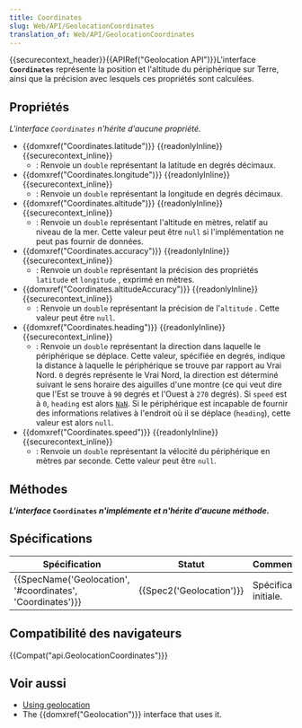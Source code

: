 ```yaml
---
title: Coordinates
slug: Web/API/GeolocationCoordinates
translation_of: Web/API/GeolocationCoordinates
---
```

{{securecontext_header}}{{APIRef("Geolocation API")}}L'interface **`Coordinates`** représente la position et l'altitude du périphérique sur Terre, ainsi que la précision avec lesquels ces propriétés sont calculées.

## Propriétés

_L'interface `Coordinates` n'hérite d'aucune propriété._

- {{domxref("Coordinates.latitude")}} {{readonlyInline}} {{securecontext_inline}}
  - : Renvoie un `double` représentant la latitude en degrés décimaux.
- {{domxref("Coordinates.longitude")}} {{readonlyInline}} {{securecontext_inline}}
  - : Renvoie un `double` représentant la longitude en degrés décimaux.
- {{domxref("Coordinates.altitude")}} {{readonlyInline}} {{securecontext_inline}}
  - : Renvoie un `double` représentant l'altitude en mètres, relatif au niveau de la mer. Cette valeur peut être `null` si l'implémentation ne peut pas fournir de données.
- {{domxref("Coordinates.accuracy")}} {{readonlyInline}} {{securecontext_inline}}
  - : Renvoie un `double` représentant la précision des propriétés `latitude` et `longitude` , exprimé en mètres.
- {{domxref("Coordinates.altitudeAccuracy")}} {{readonlyInline}} {{securecontext_inline}}
  - : Renvoie un `double` représentant la précision de l'`altitude` . Cette valeur peut être `null`.
- {{domxref("Coordinates.heading")}} {{readonlyInline}} {{securecontext_inline}}
  - : Renvoie un `double` représentant la direction dans laquelle le périphérique se déplace. Cette valeur, spécifiée en degrés, indique la distance à laquelle le périphérique se trouve par rapport au Vrai Nord. `0` degrés représente le Vrai Nord, la direction est déterminé suivant le sens horaire des aiguilles d'une montre (ce qui veut dire que l'Est se trouve à `90` degrés et l'Ouest à `270` degrés). Si `speed` est à `0`, `heading` est alors [`NaN`](/en-US/docs/JavaScript/Reference/Global_Objects/NaN). Si le périphérique est incapable de fournir des informations relatives à l'endroit où il se déplace (`heading`), cette valeur est alors `null`.
- {{domxref("Coordinates.speed")}} {{readonlyInline}} {{securecontext_inline}}
  - : Renvoie un `double` représentant la vélocité du périphérique en mètres par seconde. Cette valeur peut être `null`.

## Méthodes

**_L'interface_ `Coordinates` _n'implémente et n'hérite d'aucune méthode._**

## Spécifications

| Spécification                                                                | Statut                           | Commentaire             |
| ---------------------------------------------------------------------------- | -------------------------------- | ----------------------- |
| {{SpecName('Geolocation', '#coordinates', 'Coordinates')}} | {{Spec2('Geolocation')}} | Spécification initiale. |

## Compatibilité des navigateurs

{{Compat("api.GeolocationCoordinates")}}

## Voir aussi

- [Using geolocation](/fr/docs/WebAPI/Using_geolocation)
- The {{domxref("Geolocation")}} interface that uses it.
